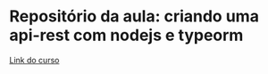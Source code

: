# Repositório da aula: criando uma api-rest com nodejs e typeorm

[Link do curso](https://web.dio.me/course/criando-uma-api-rest-com-nodejs-e-typeorm/learning/8431a9e6-ca35-4c02-bfd1-69004834dae5)
